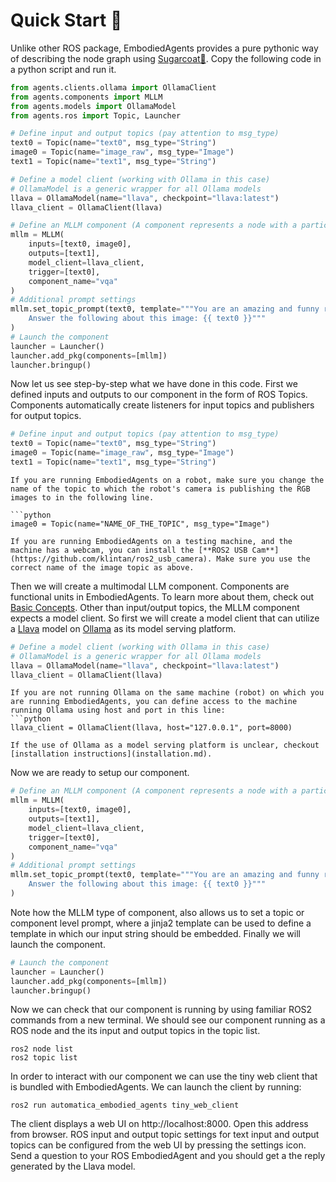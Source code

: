 # Quick Start 🚀

Unlike other ROS package, EmbodiedAgents provides a pure pythonic way of describing the node graph using [Sugarcoat🍬](https://automatika-robotics.github.io/sugarcoat/). Copy the following code in a python script and run it.

```python
from agents.clients.ollama import OllamaClient
from agents.components import MLLM
from agents.models import OllamaModel
from agents.ros import Topic, Launcher

# Define input and output topics (pay attention to msg_type)
text0 = Topic(name="text0", msg_type="String")
image0 = Topic(name="image_raw", msg_type="Image")
text1 = Topic(name="text1", msg_type="String")

# Define a model client (working with Ollama in this case)
# OllamaModel is a generic wrapper for all Ollama models
llava = OllamaModel(name="llava", checkpoint="llava:latest")
llava_client = OllamaClient(llava)

# Define an MLLM component (A component represents a node with a particular functionality)
mllm = MLLM(
    inputs=[text0, image0],
    outputs=[text1],
    model_client=llava_client,
    trigger=[text0],
    component_name="vqa"
)
# Additional prompt settings
mllm.set_topic_prompt(text0, template="""You are an amazing and funny robot.
    Answer the following about this image: {{ text0 }}"""
)
# Launch the component
launcher = Launcher()
launcher.add_pkg(components=[mllm])
launcher.bringup()
```

Now let us see step-by-step what we have done in this code. First we defined inputs and outputs to our component in the form of ROS Topics. Components automatically create listeners for input topics and publishers for output topics.

```python
# Define input and output topics (pay attention to msg_type)
text0 = Topic(name="text0", msg_type="String")
image0 = Topic(name="image_raw", msg_type="Image")
text1 = Topic(name="text1", msg_type="String")
```

````{important}
If you are running EmbodiedAgents on a robot, make sure you change the name of the topic to which the robot's camera is publishing the RGB images to in the following line.

```python
image0 = Topic(name="NAME_OF_THE_TOPIC", msg_type="Image")
````

```{note}
If you are running EmbodiedAgents on a testing machine, and the machine has a webcam, you can install the [**ROS2 USB Cam**](https://github.com/klintan/ros2_usb_camera). Make sure you use the correct name of the image topic as above.
```

Then we will create a multimodal LLM component. Components are functional units in EmbodiedAgents. To learn more about them, check out [Basic Concepts](basics/index.md). Other than input/output topics, the MLLM component expects a model client. So first we will create a model client that can utilize a [Llava](https://ollama.com/library/llava) model on [Ollama](https://ollama.com) as its model serving platform.

```python
# Define a model client (working with Ollama in this case)
# OllamaModel is a generic wrapper for all Ollama models
llava = OllamaModel(name="llava", checkpoint="llava:latest")
llava_client = OllamaClient(llava)
```

````{important}
If you are not running Ollama on the same machine (robot) on which you are running EmbodiedAgents, you can define access to the machine running Ollama using host and port in this line:
```python
llava_client = OllamaClient(llava, host="127.0.0.1", port=8000)
````

```{note}
If the use of Ollama as a model serving platform is unclear, checkout [installation instructions](installation.md).
```

Now we are ready to setup our component.

```python
# Define an MLLM component (A component represents a node with a particular functionality)
mllm = MLLM(
    inputs=[text0, image0],
    outputs=[text1],
    model_client=llava_client,
    trigger=[text0],
    component_name="vqa"
)
# Additional prompt settings
mllm.set_topic_prompt(text0, template="""You are an amazing and funny robot.
    Answer the following about this image: {{ text0 }}"""
)
```

Note how the MLLM type of component, also allows us to set a topic or component level prompt, where a jinja2 template can be used to define a template in which our input string should be embedded. Finally we will launch the component.

```python
# Launch the component
launcher = Launcher()
launcher.add_pkg(components=[mllm])
launcher.bringup()
```

Now we can check that our component is running by using familiar ROS2 commands from a new terminal. We should see our component running as a ROS node and the its input and output topics in the topic list.

```shell
ros2 node list
ros2 topic list
```

In order to interact with our component we can use the tiny web client that is bundled with EmbodiedAgents. We can launch the client by running:

```shell
ros2 run automatica_embodied_agents tiny_web_client
```

The client displays a web UI on http://localhost:8000. Open this address from browser. ROS input and output topic settings for text input and output topics can be configured from the web UI by pressing the settings icon. Send a question to your ROS EmbodiedAgent and you should get a the reply generated by the Llava model.
